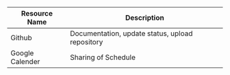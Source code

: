 | Resource Name | Description |
| ------------- | ------------- |
|  Github | Documentation, update status, upload repository  |
| Google Calender | Sharing of Schedule |
